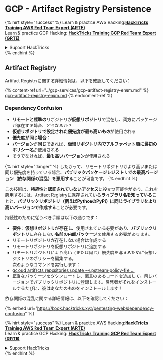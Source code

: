 # GCP - Artifact Registry Persistence

{% hint style="success" %}
Learn & practice AWS Hacking:<img src="../../../.gitbook/assets/image (1).png" alt="" data-size="line">[**HackTricks Training AWS Red Team Expert (ARTE)**](https://training.hacktricks.xyz/courses/arte)<img src="../../../.gitbook/assets/image (1).png" alt="" data-size="line">\
Learn & practice GCP Hacking: <img src="../../../.gitbook/assets/image (2).png" alt="" data-size="line">[**HackTricks Training GCP Red Team Expert (GRTE)**<img src="../../../.gitbook/assets/image (2).png" alt="" data-size="line">](https://training.hacktricks.xyz/courses/grte)

<details>

<summary>Support HackTricks</summary>

* Check the [**subscription plans**](https://github.com/sponsors/carlospolop)!
* **Join the** 💬 [**Discord group**](https://discord.gg/hRep4RUj7f) or the [**telegram group**](https://t.me/peass) or **follow** us on **Twitter** 🐦 [**@hacktricks\_live**](https://twitter.com/hacktricks\_live)**.**
* **Share hacking tricks by submitting PRs to the** [**HackTricks**](https://github.com/carlospolop/hacktricks) and [**HackTricks Cloud**](https://github.com/carlospolop/hacktricks-cloud) github repos.

</details>
{% endhint %}

## Artifact Registry

Artifact Registryに関する詳細情報は、以下を確認してください：

{% content-ref url="../gcp-services/gcp-artifact-registry-enum.md" %}
[gcp-artifact-registry-enum.md](../gcp-services/gcp-artifact-registry-enum.md)
{% endcontent-ref %}

### Dependency Confusion

* **リモートと標準の**リポジトリが**仮想リポジトリ**で混在し、両方にパッケージが存在する場合、どうなるか？
* **仮想リポジトリで設定された優先度が最も高いもの**が使用される
* **優先度が同じ場合**：
* **バージョン**が**同じ**であれば、**仮想リポジトリ内でアルファベット順に最初のポリシー名**が使用される
* そうでなければ、**最も高いバージョン**が使用される

{% hint style="danger" %}
したがって、リモートリポジトリがより高いまたは同じ優先度を持っている場合、**パブリックパッケージレジストリでの最高バージョン（依存関係の混乱）**を**悪用する**ことが可能です。
{% endhint %}

この技術は、**持続性**と**認証されていないアクセス**に役立つ可能性があり、これを悪用するには、Artifact Registryに保存されている**ライブラリ名を知っている**ことと、**パブリックリポジトリ（例えばPythonのPyPi）に同じライブラリをより高いバージョンで作成する**ことが必要です。

持続性のために従うべき手順は以下の通りです：

* **要件**：**仮想リポジトリ**が**存在し**、使用されている必要があり、**パブリックリポジトリ**に存在しない**名前の内部パッケージ**を使用する必要があります。
* リモートリポジトリが存在しない場合は作成する
* リモートリポジトリを仮想リポジトリに追加する
* リモートリポジトリにより高い（または同じ）優先度を与えるために仮想レジストリのポリシーを編集する。\
次のようなコマンドを実行します：
* [gcloud artifacts repositories update --upstream-policy-file ...](https://cloud.google.com/sdk/gcloud/reference/artifacts/repositories/update#--upstream-policy-file)
* 正当なパッケージをダウンロードし、悪意のあるコードを追加して、同じバージョンでパブリックリポジトリに登録します。開発者がそれをインストールするたびに、彼はあなたのものをインストールします！

依存関係の混乱に関する詳細情報は、以下を確認してください：

{% embed url="https://book.hacktricks.xyz/pentesting-web/dependency-confusion" %}

{% hint style="success" %}
Learn & practice AWS Hacking:<img src="../../../.gitbook/assets/image (1).png" alt="" data-size="line">[**HackTricks Training AWS Red Team Expert (ARTE)**](https://training.hacktricks.xyz/courses/arte)<img src="../../../.gitbook/assets/image (1).png" alt="" data-size="line">\
Learn & practice GCP Hacking: <img src="../../../.gitbook/assets/image (2).png" alt="" data-size="line">[**HackTricks Training GCP Red Team Expert (GRTE)**<img src="../../../.gitbook/assets/image (2).png" alt="" data-size="line">](https://training.hacktricks.xyz/courses/grte)

<details>

<summary>Support HackTricks</summary>

* Check the [**subscription plans**](https://github.com/sponsors/carlospolop)!
* **Join the** 💬 [**Discord group**](https://discord.gg/hRep4RUj7f) or the [**telegram group**](https://t.me/peass) or **follow** us on **Twitter** 🐦 [**@hacktricks\_live**](https://twitter.com/hacktricks\_live)**.**
* **Share hacking tricks by submitting PRs to the** [**HackTricks**](https://github.com/carlospolop/hacktricks) and [**HackTricks Cloud**](https://github.com/carlospolop/hacktricks-cloud) github repos.

</details>
{% endhint %}
